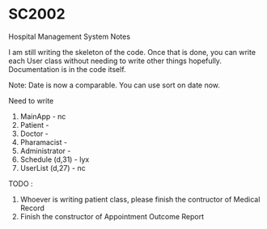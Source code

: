 # SC2002
Hospital Management System Notes

I am still writing the skeleton of the code. Once that is done, you can write each User class without needing to write other things hopefully. Documentation is in the code itself.

Note:
Date is now a comparable. You can use sort on date now.

Need to write
1. MainApp - nc
2. Patient -
3. Doctor -
4. Pharamacist - 
5. Administrator - 
6. Schedule (d,31) - lyx 
7. UserList (d,27) - nc 

TODO : 
1. Whoever is writing patient class, please finish the contructor of Medical Record
2. Finish the constructor of Appointment Outcome Report